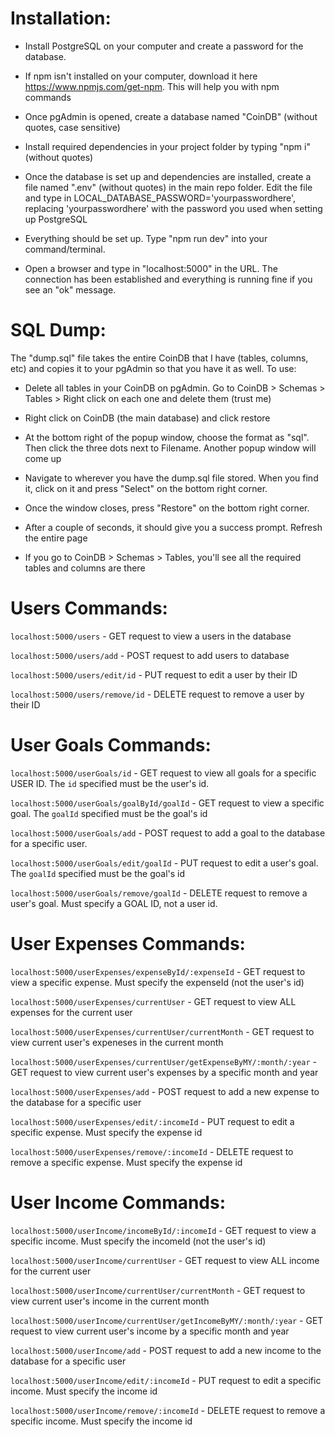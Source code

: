 # Installation:

- Install PostgreSQL on your computer and create a password for the database.
- If npm isn't installed on your computer, download it here https://www.npmjs.com/get-npm. This will help you with npm commands
- Once pgAdmin is opened, create a database named "CoinDB" (without quotes, case sensitive)
- Install required dependencies in your project folder by typing "npm i" (without quotes)
- Once the database is set up and dependencies are installed, create a file named ".env" (without quotes) in the main repo folder. Edit the file and type in LOCAL_DATABASE_PASSWORD='yourpasswordhere', replacing 'yourpasswordhere' with the password you used when setting up PostgreSQL

- Everything should be set up. Type "npm run dev" into your command/terminal. 
- Open a browser and type in "localhost:5000" in the URL. The connection has been established and everything is running fine if you see an "ok" message.

# SQL Dump:

The "dump.sql" file takes the entire CoinDB that I have (tables, columns, etc) and copies it to your pgAdmin so that you have it as well.
To use:

- Delete all tables in your CoinDB on pgAdmin. Go to CoinDB > Schemas > Tables > Right click on each one and delete them (trust me)

- Right click on CoinDB (the main database) and click restore

- At the bottom right of the popup window, choose the format as "sql". Then click the three dots next to Filename. Another popup window will come up

- Navigate to wherever you have the dump.sql file stored. When you find it, click on it and press "Select" on the bottom right corner.

- Once the window closes, press "Restore" on the bottom right corner.

- After a couple of seconds, it should give you a success prompt. Refresh the entire page

- If you go to CoinDB > Schemas > Tables, you'll see all the required tables and columns are there

# Users Commands:
`localhost:5000/users` - GET request to view a users in the database

`localhost:5000/users/add` - POST request to add users to database

`localhost:5000/users/edit/id` - PUT request to edit a user by their ID

`localhost:5000/users/remove/id` - DELETE request to remove a user by their ID

# User Goals Commands:
`localhost:5000/userGoals/id` - GET request to view all goals for a specific USER ID. The `id` specified must be the user's id.

`localhost:5000/userGoals/goalById/goalId` - GET request to view a specific goal. The `goalId` specified must be the goal's id

`localhost:5000/userGoals/add` - POST request to add a goal to the database for a specific user.

`localhost:5000/userGoals/edit/goalId` - PUT request to edit a user's goal. The `goalId` specified must be the goal's id

`localhost:5000/userGoals/remove/goalId` - DELETE request to remove a user's goal. Must specify a GOAL ID, not a user id.

# User Expenses Commands:
`localhost:5000/userExpenses/expenseById/:expenseId` - GET request to view a specific expense. Must specify the expenseId (not the user's id)

`localhost:5000/userExpenses/currentUser` - GET request to view ALL expenses for the current user

`localhost:5000/userExpenses/currentUser/currentMonth` - GET request to view current user's expeneses in the current month

`localhost:5000/userExpenses/currentUser/getExpenseByMY/:month/:year` - GET request to view current user's expenses by a specific month and year

`localhost:5000/userExpenses/add` - POST request to add a new expense to the database for a specific user

`localhost:5000/userExpenses/edit/:incomeId` - PUT request to edit a specific expense. Must specify the expense id

`localhost:5000/userExpenses/remove/:incomeId` - DELETE request to remove a specific expense. Must specify the expense id

# User Income Commands:
`localhost:5000/userIncome/incomeById/:incomeId` - GET request to view a specific income. Must specify the incomeId (not the user's id)

`localhost:5000/userIncome/currentUser` - GET request to view ALL income for the current user

`localhost:5000/userIncome/currentUser/currentMonth` - GET request to view current user's income in the current month

`localhost:5000/userIncome/currentUser/getIncomeByMY/:month/:year` - GET request to view current user's income by a specific month and year

`localhost:5000/userIncome/add` - POST request to add a new income to the database for a specific user

`localhost:5000/userIncome/edit/:incomeId` - PUT request to edit a specific income. Must specify the income id

`localhost:5000/userIncome/remove/:incomeId` - DELETE request to remove a specific income. Must specify the income id
